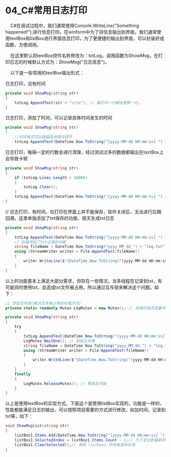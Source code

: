 ﻿# 04_C#常用日志打印

    C#在调试过程中，我们通常使用Console.WriteLine("Something happened!");进行信息打印。在winform中为了将信息输出到界面，我们通常使用textBox和listBox进行界面信息打印，为了更便捷的输出到界面，可以封装好成函数，方便调用。

    在这里默认将textBox控件名称修改为：txtLog，调用函数为ShowMsg，在打印日志的时候默认方式为：ShowMsg("日志信息")。

    以下是一些常用的textBox输出形式：

日志打印，没有时间
```c#
private void ShowMsg(string str)
{
  	txtLog.AppendText(str + "\r\n"); // 每打印一行都会更新一行。
}
```

日志打印，添加了时间，可以记录具体时间发生的时间
```c#
private void ShowMsg(string str)
{
  	//时间格式可以根据具体情况调节
  	txtLog.AppendText(DateTime.Now.ToString("[yyyy-MM-dd HH:mm:ss] ") + str + "\r\n");

```

日志打印，每隔一定的行数会进行清理，经过测试过多的数据都输出在textBox上会导致卡顿
```c#
private void ShowMsg(string str)
{
    if (txtLog.Lines.Length > 10000)
    {
        txtLog.Clear();
    }
    txtLog.AppendText(DateTime.Now.ToString("[yyyy-MM-dd HH:mm:ss] ") + str + "\r\n");
}
```
// 日志打印，有时间，仅打印在界面上并不能保存，软件关闭后，无法进行后期回溯，这里单独添加了txt保存的功能，按天生成txt日志
```c#
private void ShowMsg(string str)
{
    txtLog.AppendText(DateTime.Now.ToString("[yyyy-MM-dd HH:mm:ss] ") + str + "\r\n");
    // 后面添加了txt记录的功能
    string fileName = DateTime.Now.ToString("yyyy_MM_dd_") + "log.txt";
    using (StreamWriter writer = File.AppendText(fileName))
    {
        writer.WriteLine($"{DateTime.Now.ToString("[yyyy-MM-dd HH:mm:ss]")} - {str}");
    }
}
```
以上的功能基本上满足大部分需求，但存在一些情况，当多线程在记录到txt，有可能同时使用txt，会造成txt文件被占用，所以通过互斥锁来解决这个问题。如下：
```c#
// 添加互斥锁(解决文件被占用的处理方式)
private static readonly Mutex LogMutex = new Mutex(); // 在类的成员变量中声明互斥锁

private void ShowMsg(string str)
{
    try
    {
        txtLog.AppendText(DateTime.Now.ToString("[yyyy-MM-dd HH:mm:ss] ") + str + "\r\n");
        LogMutex.WaitOne(); // 获取互斥锁
        string fileName = DateTime.Now.ToString("yyyy_MM_dd_") + "log.txt";
        using (StreamWriter writer = File.AppendText(fileName))
        {
            writer.WriteLine($"{DateTime.Now.ToString("[yyyy-MM-dd HH:mm:ss]")} - {str}");
        }
    }
    finally
    {
        LogMutex.ReleaseMutex(); // 释放互斥锁
    }
}
```
以上是使用textBox的实现方式，下面这个是使用listBox实现的，功能是一样的，性能都能满足日志的输出，可以按照项目需要的方式进行修改，如加时间，记录到txt等，如下：

```c#
void ShowMsglist(string str)
{
    listBox1.Items.Add(DateTime.Now.ToString("[yyyy-MM-dd HH:mm:ss] ") + str);
    listBox1.SelectedIndex = listBox1.Items.Count - 1;// 为了定位到最新的一行
    listBox1.ClearSelected();// 清除 listbox1 中所有选中的项
}
```